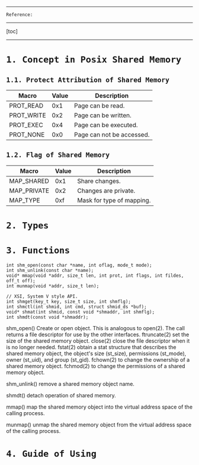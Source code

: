 
***
`Reference:`
***
[toc]
***

# `1. Concept in Posix Shared Memory`

## `1.1. Protect Attribution of Shared Memory`

| Macro | Value | Description |
|---|---|---|
| PROT_READ  | 0x1 | Page can be read.
| PROT_WRITE | 0x2 | Page can be written.
| PROT_EXEC  | 0x4 | Page can be executed.
| PROT_NONE  | 0x0 | Page can not be accessed.

## `1.2. Flag of Shared Memory`

| Macro | Value | Description |
|---|---|---|
| MAP_SHARED  | 0x1 | Share changes.
| MAP_PRIVATE | 0x2 | Changes are private.
| MAP_TYPE    | 0xf | Mask for type of mapping.

# `2. Types`

# `3. Functions`

```
int shm_open(const char *name, int oflag, mode_t mode);
int shm_unlink(const char *name);
void* mmap(void *addr, size_t len, int prot, int flags, int fildes, off_t off);
int munmap(void *addr, size_t len);

// XSI, System V style API.
int shmget(key_t key, size_t size, int shmflg);
int shmctl(int shmid, int cmd, struct shmid_ds *buf);
void* shmat(int shmid, const void *shmaddr, int shmflg);
int shmdt(const void *shmaddr);
```

shm_open() Create or open object. This is analogous to open(2). The call returns
a file descriptor for use by the other interfaces. ftruncate(2) set the size of
the shared memory object. close(2) close the file descriptor when it is no
longer needed. fstat(2) obtain a stat structure that describes the shared memory
object, the object's size (st_size), permissions (st_mode), owner (st_uid), and
group (st_gid). fchown(2) to change the ownership of a shared memory object.
fchmod(2) to change the permissions of a shared memory object.

shm_unlink() remove a shared memory object name.

shmdt() detach operation of shared memory.

mmap() map the shared memory object into the virtual address space of the
calling process.

munmap() unmap the shared memory object from the virtual address space of the
calling process.

# `4. Guide of Using`
